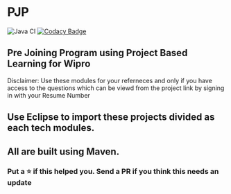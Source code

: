 # PJP

![Java CI](https://github.com/ohbus/PJP/workflows/Java%20CI/badge.svg)   [![Codacy Badge](https://api.codacy.com/project/badge/Grade/670499afb6df405782ae6785f593bf8b)](https://www.codacy.com/manual/ohbus/PJP?utm_source=github.com&amp;utm_medium=referral&amp;utm_content=ohbus/PJP&amp;utm_campaign=Badge_Grade)

## Pre Joining Program using Project Based Learning for Wipro



Disclaimer:
Use these modules for your referneces and only if you have access to the questions which can be viewd from the project link by signing in with your Resume Number



## Use Eclipse to import these projects divided as each tech modules.
## All are built using Maven.



### Put a :star: if this helped you. Send a PR if you think this needs an update
